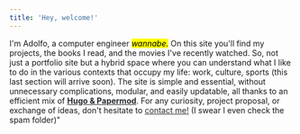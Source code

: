 ```yaml
---
title: 'Hey, welcome!'
---
```


I'm Adolfo, a computer engineer <a href="/esami/" style ="text-decoration: none"><mark><em>wannabe.</em></mark> </a>
On this site you'll find my projects, the books I read, and the movies I've recently watched.
So, not just a portfolio site but a hybrid space where you can understand what I like to do in the various contexts that occupy my life: work, culture, sports (this last section will arrive soon).
The site is simple and essential, without unnecessary complications, modular, and easily updatable, all thanks to an efficient mix of <a href="/progetti/aboutsite" style ="color: #282c30;"><b>Hugo & Papermod</b></a>.
For any curiosity, project proposal, or exchange of ideas, don't hesitate to <a href="/en/contacts" style="color: #282c30; "> contact me!</a>  (I swear I even check the spam folder)"